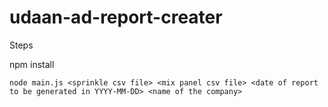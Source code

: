 # udaan-ad-report-creater

Steps

npm install

`node main.js <sprinkle csv file> <mix panel csv file> <date of report to be generated in YYYY-MM-DD> <name of the company>`
